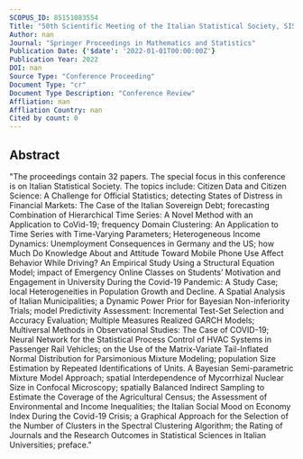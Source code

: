 ```yaml
---
SCOPUS_ID: 85151083554
Title: "50th Scientific Meeting of the Italian Statistical Society, SIS 2021"
Author: nan
Journal: "Springer Proceedings in Mathematics and Statistics"
Publication Date: {'$date': '2022-01-01T00:00:00Z'}
Publication Year: 2022
DOI: nan
Source Type: "Conference Proceeding"
Document Type: "cr"
Document Type Description: "Conference Review"
Affliation: nan
Affliation Country: nan
Cited by count: 0
---
```


## Abstract
"The proceedings contain 32 papers. The special focus in this conference is on Italian Statistical Society. The topics include: Citizen Data and Citizen Science: A Challenge for Official Statistics; detecting States of Distress in Financial Markets: The Case of the Italian Sovereign Debt; forecasting Combination of Hierarchical Time Series: A Novel Method with an Application to CoVid-19; frequency Domain Clustering: An Application to Time Series with Time-Varying Parameters; Heterogeneous Income Dynamics: Unemployment Consequences in Germany and the US; how Much Do Knowledge About and Attitude Toward Mobile Phone Use Affect Behavior While Driving? An Empirical Study Using a Structural Equation Model; impact of Emergency Online Classes on Students’ Motivation and Engagement in University During the Covid-19 Pandemic: A Study Case; local Heterogeneities in Population Growth and Decline. A Spatial Analysis of Italian Municipalities; a Dynamic Power Prior for Bayesian Non-inferiority Trials; model Predictivity Assessment: Incremental Test-Set Selection and Accuracy Evaluation; Multiple Measures Realized GARCH Models; Multiversal Methods in Observational Studies: The Case of COVID-19; Neural Network for the Statistical Process Control of HVAC Systems in Passenger Rail Vehicles; on the Use of the Matrix-Variate Tail-Inflated Normal Distribution for Parsimonious Mixture Modeling; population Size Estimation by Repeated Identifications of Units. A Bayesian Semi-parametric Mixture Model Approach; spatial Interdependence of Mycorrhizal Nuclear Size in Confocal Microscopy; spatially Balanced Indirect Sampling to Estimate the Coverage of the Agricultural Census; the Assessment of Environmental and Income Inequalities; the Italian Social Mood on Economy Index During the Covid-19 Crisis; a Graphical Approach for the Selection of the Number of Clusters in the Spectral Clustering Algorithm; the Rating of Journals and the Research Outcomes in Statistical Sciences in Italian Universities; preface."
